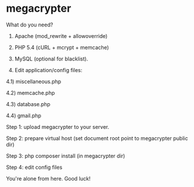 megacrypter
===========

What do you need?


1) Apache (mod_rewrite + allowoverride)

2) PHP 5.4 (cURL + mcrypt + memcache)

3) MySQL (optional for blacklist).

4) Edit application/config files: 

4.1) miscellaneous.php

4.2) memcache.php

4.3) database.php

4.4) gmail.php

Step 1: upload megacrypter to your server.

Step 2: prepare virtual host (set document root point to megacrypter public dir)

Step 3: php composer install (in megacrypter dir)

Step 4: edit config files

You're alone from here. Good luck!
